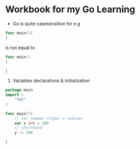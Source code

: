 # Workbook for my Go Learning

* Go is quite casesensitive
for e.g
```go
func main(){
}
```
is not equal to 
```go
func main()
{

}
```

1. Variables declarations & initialization

```go
package main
import (
    "fmt"
)

func main(){
    // var <name> <type> = <value>
    var x int = 100
    // shorthand
    y := 100

}
```









